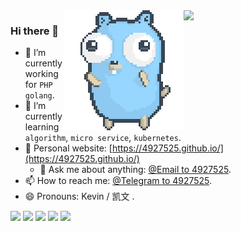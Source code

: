 <a href="https://github.com/4927525?tab=repositories">
  <img align="right" src="https://github-readme-stats.vercel.app/api?username=4927525&count_private=true&show_icons=true" width="45%" />
  <img align="right" src="img/go.gif"/>
</a>

### Hi there 👋

- 🔭 I’m currently working for `PHP` `golang`.
- 🌱 I’m currently learning `algorithm`, `micro service`, `kubernetes`.
- 🔗 Personal website: [https://4927525.github.io/](https://4927525.github.io/)  
    - 💬 Ask me about anything: [@Email to 4927525](mailto:hzbskak@gmail.com).
- 📫 How to reach me: [@Telegram to 4927525](https://t.me/hzbskak).
- 😄 Pronouns: Kevin / 凯文 .

![](https://img.shields.io/docker/pulls/hzbskak/testsbw)
![](https://img.shields.io/badge/Go-1.19-1cadd5)
![](https://img.shields.io/badge/php-7.3.9-9cf)
![](https://visitor-badge.laobi.icu/badge?page_id=4927525.4927525)
![](https://wakatime.com/badge/github/4927525/4927525.svg)

